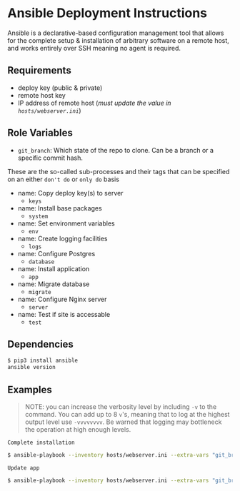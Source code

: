 Ansible Deployment Instructions
=========

Ansible is a declarative-based configuration management tool that allows for the complete setup & installation of arbitrary software on a remote host, and works entirely over SSH meaning no agent is required.

Requirements
------------
- deploy key (public & private)
- remote host key
- IP address of remote host (*must update the value in `hosts/webserver.ini`*)

Role Variables
--------------
- `git_branch`: Which state of the repo to clone. Can be a branch or a specific commit hash.

These are the so-called sub-processes and their tags that can be specified on an either `don't do` or `only do` basis

- name: Copy deploy key(s) to server
  - `keys`
- name: Install base packages
  - `system`
- name: Set environment variables
  - `env`
- name: Create logging facilities
  - `logs`
- name: Configure Postgres
  - `database`
- name: Install application
  - `app`
- name: Migrate database
  - `migrate`
- name: Configure Nginx server
  - `server`
- name: Test if site is accessable
  - `test`

Dependencies
------------

```bash
$ pip3 install ansible
ansible version
```

Examples
----------------

> NOTE: you can increase the verbosity level by including `-v` to the command. You can add up to 8 `v`'s, meaning that to log at the highest output level use `-vvvvvvvv`. Be warned that logging may bottleneck the operation at high enough levels.

`Complete installation`
```bash
$ ansible-playbook --inventory hosts/webserver.ini --extra-vars "git_branch=master"
```

`Update app`
```bash
$ ansible-playbook --inventory hosts/webserver.ini --extra-vars "git_branch=master" --tags "app, migrate, server, test"
```


